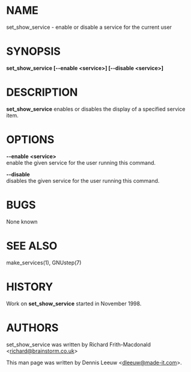 NAME
====

set\_show\_service - enable or disable a service for the current user

SYNOPSIS
========

**set\_show\_service \[--enable &lt;service&gt;\] \[--disable &lt;service&gt;\]**

DESCRIPTION
===========

**set\_show\_service** enables or disables the display of a specified service item.

OPTIONS
=======

**--enable** **&lt;service&gt;**  
enable the given service for the user running this command.

<!-- -->

**--disable**  
disables the given service for the user running this command.

BUGS
====

None known

SEE ALSO
========

make\_services(1), GNUstep(7)

HISTORY
=======

Work on **set\_show\_service** started in November 1998.

AUTHORS
=======

set\_show\_service was written by Richard Frith-Macdonald &lt;richard@brainstorm.co.uk&gt;

This man page was written by Dennis Leeuw &lt;dleeuw@made-it.com&gt;.
